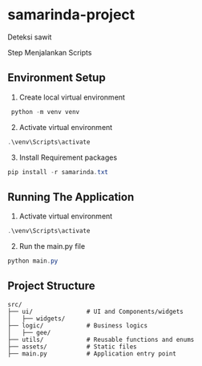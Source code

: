 # samarinda-project

Deteksi sawit

Step Menjalankan Scripts

## Environment Setup

1. Create local virtual environment

```powershell
 python -m venv venv
```

2. Activate virtual environment

```powershell
.\venv\Scripts\activate
```

3. Install Requirement packages

```powershell
pip install -r samarinda.txt
```

## Running The Application

1. Activate virtual environment

```powershell
.\venv\Scripts\activate
```

2. Run the main.py file

```powershell
python main.py
```

## Project Structure

```
src/
├── ui/               # UI and Components/widgets
│   ├── widgets/
├── logic/            # Business logics
│   ├── gee/
├── utils/            # Reusable functions and enums
├── assets/           # Static files
├── main.py           # Application entry point
```